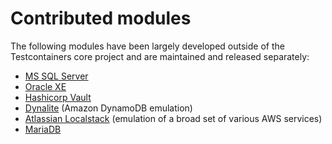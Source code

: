 # Contributed modules

The following modules have been largely developed outside of the Testcontainers core project and are maintained and released separately:

* [MS SQL Server](https://github.com/testcontainers/testcontainers-java-module-mssqlserver)
* [Oracle XE](https://github.com/testcontainers/testcontainers-java-module-oracle-xe)
* [Hashicorp Vault](https://github.com/testcontainers/testcontainers-java-module-vault)
* [Dynalite](https://github.com/testcontainers/testcontainers-java-module-dynalite) (Amazon DynamoDB emulation)
* [Atlassian Localstack](https://github.com/testcontainers/testcontainers-java-module-localstack) (emulation of a broad set of various AWS services)
* [MariaDB](https://github.com/testcontainers/testcontainers-java-module-mariadb)